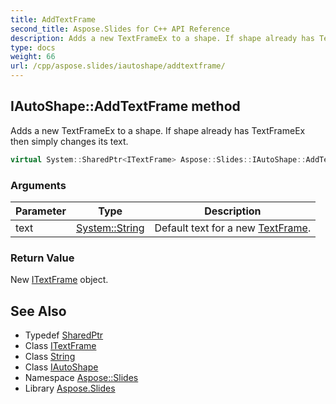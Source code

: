 ```yaml
---
title: AddTextFrame
second_title: Aspose.Slides for C++ API Reference
description: Adds a new TextFrameEx to a shape. If shape already has TextFrameEx then simply changes its text.
type: docs
weight: 66
url: /cpp/aspose.slides/iautoshape/addtextframe/
---
```

## IAutoShape::AddTextFrame method


Adds a new TextFrameEx to a shape. If shape already has TextFrameEx then simply changes its text.

```cpp
virtual System::SharedPtr<ITextFrame> Aspose::Slides::IAutoShape::AddTextFrame(System::String text)=0
```


### Arguments

| Parameter | Type | Description |
| --- | --- | --- |
| text | [System::String](../../../system/string/) | Default text for a new [TextFrame](../../textframe/). |

### Return Value

New [ITextFrame](../../itextframe/) object.

## See Also

* Typedef [SharedPtr](../../../system/sharedptr/)
* Class [ITextFrame](../../itextframe/)
* Class [String](../../../system/string/)
* Class [IAutoShape](../)
* Namespace [Aspose::Slides](../../)
* Library [Aspose.Slides](../../../)
